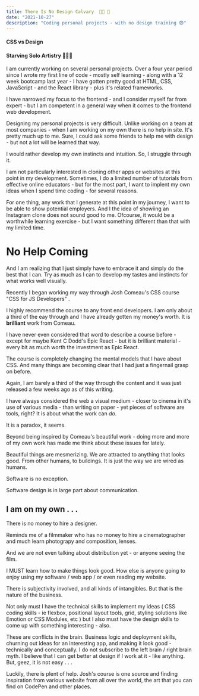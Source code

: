 ```yaml
---
title: There Is No Design Calvary  🧑‍🎨 🥫
date: "2021-10-27"
description: "Coding personal projects - with no design training 😨"
---
```


#### CSS vs Design

#### Starving Solo Artistry 🧑🏽‍🎨

I am currently working on several personal projects. Over a four year period since I wrote my first line of code - mostly self learning - along with a 12 week bootcamp last year - I have gotten pretty good at HTML, CSS, JavaScript - and the React library - plus it's related frameworks.

I have narrowed my focus to the frontend - and I consider myself far from expert - but I am competent in a general way when it comes to the frontend web development.

Designing my personal projects is very difficult. Unlike working on a team at most companies - when I am working on my own there is no help in site. It's pretty much up to me. Sure, I could ask some friends to help me with design - but not a lot will be learned that way.

I would rather develop my own instincts and intuition. So, I struggle through it.

I am not particularly interested in cloning other apps or websites at this point in my development. Sometimes, I do a limited number of tutorials from effective online educators - but for the most part, I want to implent my own ideas when I spend time coding - for several reasons.

For one thing, any work that I generate at this point in my journey, I want to be able to show potential employers. And I the idea of showiing an Instagram clone does not sound good to me. Ofcourse, it would be a worthwhile learning exercise - but I want something different than that with my limited time.

# No Help Coming

And I am realizing that I just simply have to embrace it and simply do the best that I can. Try as much as I can to develop my tastes and instincts for what works well visually.

Recently I began working my way through Josh Comeau's CSS course "CSS for JS Developers" .

I highly recommend the course to any front end developers. I am only about a third of the eay through and I have already gotten my money's worth. It is **brilliant** work from Comeau.

I have never even considered that word to describe a course before - except for maybe Kent C Dodd's Epic React - but it is brilliant material - every bit as much worth the investment as Epic React.

The course is completely changing the mental models that I have about CSS. And many things are becoming clear that I had just a fingernail grasp on before.

Again, I am barely a third of the way through the content and it was just released a few weeks ago as of this writing.

I have always considered the web a visual medium - closer to cinema in it's use of various media - than writing on paper - yet pieces of software are tools, right? It is about what the work can _do_.

It is a paradox, it seems.

Beyond being inspired by Comeau's beautiful work - doing more and more of my own work has made me think about these issues for lately.

Beautiful things are mesmerizing. We are attracted to anything that looks good. From other humans, to buildings. It is just the way we are wired as humans.

Software is no exception.

Software design is in large part about communication.

## I am on my own . . .

There is no money to hire a designer.

Reminds me of a filmmaker who has no money to hire a cinematographer and much learn photograpy and composition, lenses.

And we are not even talking about distribution yet - or anyone seeing the film.

I MUST learn how to make things look good. How else is anyone going to enjoy using my software / web app / or even reading my website.

There is subjectivity involved, and all kinds of intangibles. But that is the nature of the business.

Not only must I have the technical skills to implement my ideas ( CSS coding skills - ie flexbox, positional layout tools, grid, styling solutions like Emotion or CSS Modules, etc ) but I also must have the design skills to come up with something interesting - also.

These are conflicts in the brain. Business logic and deployment skills, churning out ideas for an interesting app, and making it look good - technically and conceptually. I do not subscribe to the left brain / right brain myth. I believe that I can get better at design if I work at it - like anything. But, geez, it is not easy . . .

Luckily, there is plent of help. Josh's course is one source and finding inspiration from various website from all over the world, the art that you can find on CodePen and other places.
